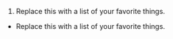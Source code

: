 1. Replace this with a list of your favorite things.
* Replace this with a list of your favorite things.
